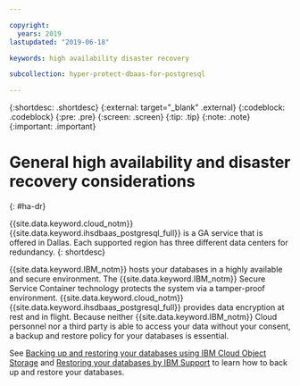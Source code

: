 ```yaml
---

copyright:
  years: 2019
lastupdated: "2019-06-18"

keywords: high availability disaster recovery

subcollection: hyper-protect-dbaas-for-postgresql

---
```


{:shortdesc: .shortdesc}
{:external: target="_blank" .external}
{:codeblock: .codeblock}
{:pre: .pre}
{:screen: .screen}
{:tip: .tip}
{:note: .note}
{:important: .important}

# General high availability and disaster recovery considerations
{: #ha-dr}

{{site.data.keyword.cloud_notm}} {{site.data.keyword.ihsdbaas_postgresql_full}} is a GA service that is offered in Dallas. Each supported region has three different data centers for redundancy.
{: shortdesc}

{{site.data.keyword.IBM_notm}} hosts your databases in a highly available and secure environment. The {{site.data.keyword.IBM_notm}} Secure Service Container technology protects the system via a tamper-proof environment. {{site.data.keyword.cloud_notm}} {{site.data.keyword.ihsdbaas_postgresql_full}} provides data encryption at rest and in flight. Because neither {{site.data.keyword.IBM_notm}} Cloud personnel nor a third party is able to access your data without your consent, a backup and restore policy for your databases is essential.

See [Backing up and restoring your databases using IBM Cloud Object Storage](/docs/services/hyper-protect-dbaas-for-postgresql?topic=hyper-protect-dbaas-for-postgresql-backup_postgresql_databases)
and [Restoring your databases by IBM Support](/docs/services/hyper-protect-dbaas-for-postgresql?topic=hyper-protect-dbaas-for-postgresql-restore_postgresql_databases)
to learn how to back up and restore your databases.

